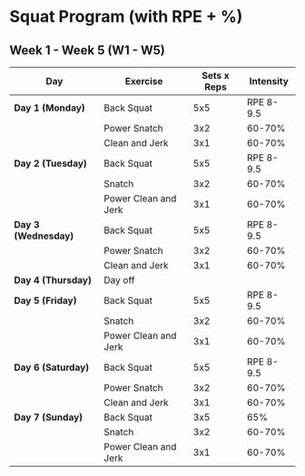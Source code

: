 # Squat Program (with RPE + %)

## Week 1 - Week 5 (W1 - W5)

| Day                | Exercise             | Sets x Reps   | Intensity      |
|--------------------|----------------------|---------------|----------------|
| **Day 1 (Monday)** | Back Squat           | 5x5           | RPE 8-9.5      |
|                    | Power Snatch         | 3x2           | 60-70%         |
|                    | Clean and Jerk       | 3x1           | 60-70%         |
| **Day 2 (Tuesday)**| Back Squat           | 5x5           | RPE 8-9.5      |
|                    | Snatch               | 3x2           | 60-70%         |
|                    | Power Clean and Jerk | 3x1           | 60-70%         |
| **Day 3 (Wednesday)**| Back Squat         | 5x5           | RPE 8-9.5      |
|                    | Power Snatch         | 3x2           | 60-70%         |
|                    | Clean and Jerk       | 3x1           | 60-70%         |
| **Day 4 (Thursday)**| Day off             |               |                |
| **Day 5 (Friday)** | Back Squat           | 5x5           | RPE 8-9.5      |
|                    | Snatch               | 3x2           | 60-70%         |
|                    | Power Clean and Jerk | 3x1           | 60-70%         |
| **Day 6 (Saturday)**| Back Squat          | 5x5           | RPE 8-9.5      |
|                    | Power Snatch         | 3x2           | 60-70%         |
|                    | Clean and Jerk       | 3x1           | 60-70%         |
| **Day 7 (Sunday)** | Back Squat           | 3x5           | 65%            |
|                    | Snatch               | 3x2           | 60-70%         |
|                    | Power Clean and Jerk | 3x1           | 60-70%         |
